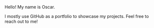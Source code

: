 Hello! My name is Oscar.

I mostly use GitHub as a portfolio to showcase my projects.
Feel free to reach out to me!
